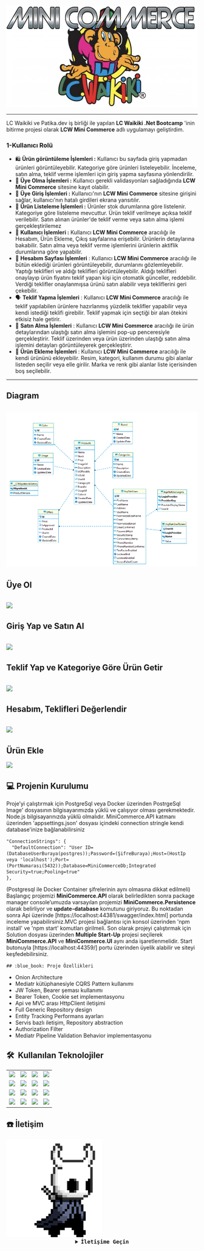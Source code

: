![](https://github.com/KutayDemirel/Csharp/blob/main/Images/MiniCommerce.jpg)
<hr>

LC Waikiki ve Patika.dev iş birliği ile yapılan **LC Waikiki .Net Bootcamp** 'inin bitirme projesi olarak **LCW Mini Commerce** adlı uygulamayı geliştirdim.

### 1-Kullanıcı Rolü 

* :shopping: **Ürün görüntüleme İşlemleri :** Kullanıcı bu sayfada giriş yapmadan ürünleri görüntüleyebilir. Kategoriye göre ürünleri listeleyebilir. İnceleme, satın alma, teklif verme işlemleri için giriş yapma sayfasına yönlendirilir.
* :newspaper: **Üye Olma İşlemleri :** Kullanıcı gerekli validasyonları sağladığında **LCW Mini Commerce** sitesine kayıt olabilir.
* :door: **Üye Giriş İşlemleri :** Kullanıcı'nın **LCW Mini Commerce** sitesine girişini sağlar, kullanıcı'nın hatalı girdileri ekrana yansıtılır.
* :tshirt: **Ürün Listeleme İşlemleri :** Ürünler stok durumlarına göre listelenir. Kategoriye göre listeleme mevcuttur. Ürün teklif verilmeye açıksa teklif verilebilir. Satın alınan ürünler'de teklif verme veya satın alma işlemi gerçekleştirilemez
* :man: **Kullanıcı İşlemleri :** Kullanıcı  **LCW Mini Commerce** aracılığı ile Hesabım, Ürün Ekleme, Çıkış sayfalarına erişebilir. Ürünlerin detaylarına bakabilir. Satın alma veya teklif verme işlemlerini ürünlerin aktiflik durumlarına göre yapabilir.
* :calling:  **Hesabım Sayfası İşlemleri** : Kullanıcı  **LCW Mini Commerce** aracılığı ile bütün eklediği ürünleri görüntüleyebilir, durumlarını gözlemleyebilir. Yaptığı teklifleri ve aldığı teklifleri görüntüleyebilir. Aldığı teklifleri onaylayıp ürün fiyatını teklif yapan kişi için otomatik günceller, reddebilir. Verdiği teklifler onaylanmışsa ürünü satın alabilir veya tekliflerini geri çekebilir.
* :speaking_head:  **Teklif Yapma İşlemleri** : Kullanıcı  **LCW Mini Commerce** aracılığı ile teklif yapılabilen ürünlere hazırlanmış yüzdelik teklifler yapabilir veya kendi istediği teklifi girebilir. Teklif yapmak için seçtiği bir alan ötekini etkisiz hale getirir.
* :money_with_wings:  **Satın Alma İşlemleri** : Kullanıcı  **LCW Mini Commerce** aracılığı ile ürün detaylarından ulaştığı satın alma işlemini pop-up penceresiyle gerçekleştirir. Teklif üzerinden veya ürün üzerinden ulaştığı satın alma işlemini detayları görüntüleyerek gerçekleştirir.
* :bookmark:  **Ürün Ekleme İşlemleri** : Kullanıcı  **LCW Mini Commerce** aracılığı ile kendi ürününü ekleyebilir. Resim, kategori, kullanım durumu gibi alanlar listeden seçilir veya elle girilir. Marka ve renk gibi alanlar liste içerisinden boş seçilebilir.

---
**Diagram**
---
![](https://github.com/KutayDemirel/Csharp/blob/main/Images/Diagram.png)
---
**Üye Ol**
---
![](https://github.com/KutayDemirel/Csharp/blob/main/Images/Video_220617005324.gif)
---
**Giriş Yap ve Satın Al**
---
![](https://github.com/KutayDemirel/Csharp/blob/main/Images/Login.gif)
---
**Teklif Yap ve Kategoriye Göre Ürün Getir**
---
![](https://github.com/KutayDemirel/Csharp/blob/main/Images/Offer.gif)
---
**Hesabım, Teklifleri Değerlendir**
---
![](https://github.com/KutayDemirel/Csharp/blob/main/Images/OfferResponse.gif)
---
**Ürün Ekle**
---
![](https://github.com/KutayDemirel/Csharp/blob/main/Images/AddProduct.gif)

  ## :computer: Projenin Kurulumu
  Proje’yi çalıştırmak için PostgreSql veya Docker üzerinden PostrgeSql Image' dosyasının bilgisayarımızda yüklü ve çalışıyor olması gerekmektedir.
  Node.js bilgisayarınızda yüklü olmalıdır.
  MiniCommerce.API katmanı üzerinden 'appsettings.json' dosyası içindeki connection stringle kendi database'inize bağlanabilirsiniz
  ```
  "ConnectionStrings": {
    "DefaultConnection": "User ID=(DatabaseUserBuraya(postgres));Password=(ŞifreBuraya);Host=(HostIp veya 'localhost');Port=(PortNumarası(5432));Database=MiniCommerceDb;Integrated Security=true;Pooling=true"
  },
  ```
  (Postgresql ile Docker Container şifrelerinin aynı olmasına dikkat edilmeli)
  Başlangıç projemizi **MiniCommerce.API** olarak belirledikten sonra package manager console’umuzda varsayılan projemizi **MiniCommerce.Persistence** olarak belirliyor ve **update-database** komutunu giriyoruz. Bu noktadan sonra Api üzerinde [https://localhost:44381/swagger/index.html] portunda inceleme yapabilirsiniz.MVC projesi bağlantısı için konsol üzerinden 'npm install' ve 'npm start' komutları girilmeli. Son olarak projeyi çalıştırmak için Solution dosyası üzerinden **Multiple Start-Up** projesi seçilerek **MiniCommerce.API** ve **MiniCommerce.UI** aynı anda işaretlenmelidir. Start butonuyla [https://localhost:44359/] portu üzerinden üyelik alabilir ve siteyi keşfedebilirsiniz.  
  
    ## :blue_book: Proje Özellikleri 
*  Onion Architecture 
*  Mediatr kütüphanesiyle CQRS Pattern kullanımı
*  JW Token, Bearer şeması kullanımı
*  Bearer Token, Cookie set implementasyonu 
*  Api ve MVC arası HttpClient iletişimi
*  Full Generic Repository design
*  Entity Tracking Performans ayarları
*  Servis bazlı iletişim, Repository abstraction
*  Authorization Filter 
*  Mediatr Pipeline Validation Behavior implementasyonu
  
<h2> 🛠 &nbsp;Kullanılan Teknolojiler</h2>

<table style"float:right;">
  <tr>
    <td><img src="https://img.shields.io/badge/-ASP.NETCore-5C2D91?style=flat&logo=.net&logoColor=white"/></td>
    <td><img src="https://img.shields.io/badge/-MVC-5C2D91?logo=.net"/></td>
    <td><img src="https://img.shields.io/badge/-EntityFramework-5C2D91?style=flat&logo=.net&logoColor=white"/></td>  
    <td><img src="https://img.shields.io/badge/PostgreSQL-316192?logo=postgresql&logoColor=white"/></td>
  </tr>
  <tr>
    <td><img src="https://img.shields.io/badge/-FluentValidation-CC2927?style=flat-square&logo=.net&logoColor=ffffff"/></td>
    <td><img src="https://img.shields.io/badge/-AutoMapper-5C2D91?style=flat&logo=.net&logoColor=white"/</td>  
    <td><img src="https://img.shields.io/badge/-IdentityCore-5C2D91?style=flat&logo=.net&logoColor=white"/></td>
    <td><img src="https://img.shields.io/badge/-Docker-61DAFB?logo=docker"/></td> 
  </tr>
  <tr>
    <td><img src="https://img.shields.io/badge/-Github-black?style=flat&logo=github"/></td>
    <td> <img src="https://img.shields.io/badge/-Git-black?style=flat&logo=git"/></td>   
    <td><img src="https://img.shields.io/badge/-JavaScript-black?style=flat&logo=javascript"/></td>
    <td><img src="https://img.shields.io/badge/-npm-CB3837?logo=npm"/></td>
  </tr>
  <tr>
    <td><img src="https://img.shields.io/badge/-Bootstrap-563D7C?style=flat&logo=bootstrap"/></td>
    <td><img src="https://img.shields.io/badge/-HTML5-E34F26?style=flat&logo=html5&logoColor=white"></td>
 		<td><img src="https://img.shields.io/badge/-CSS3-1572B6?style=flat&logo=css3"/></td>
    <td><img src="https://img.shields.io/badge/-json-02569B?style=flat&logo=json"/></td>
  </tr>

</table>




## :phone: İletişim


<img style="width:50%;" justify-content="center" src="https://raw.githubusercontent.com/TanZng/TanZng/master/assets/hollor_knight3.gif" width="200"/>                                               
 <details align="center">
   <summary><b> <samp> İletişime Geçin </samp></b></summary>
   <br>
   <samp>
     <b><h2 style="color: #fc6203">KUTAY &nbsp; DEMİREL</h2></b>
     <br>
     Projenin Linki: <a href="https://github.com/KutayDemirel/LCWaikiki-FinalProject">LCW Mini Commerce</a>
     <br>
     <br>
     LinkedIn: <a href="https://www.linkedin.com/in/kutaydemirel/"> LinkedIn Hesabım</a>
     <br>
     Instagram: <a href="https://www.instagram.com/kutaydemirel/"> Instagram Hesabım</a>
     <br>
      Mail Adresim: <a href="#"> kty.demirel@gmail.com</a>
   </samp>
 </details>
